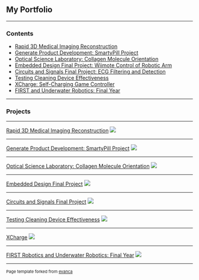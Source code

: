 ## My Portfolio

---

### Contents

- [Rapid 3D Medical Imaging Reconstruction](/3d_image)
- [Generate Product Development: SmartyPill Project](/smarty_pill)
- [Optical Science Laboratory: Collagen Molecule Orientation](/collagen)
- [Embedded Design Final Project: Wiimote Control of Robotic Arm](/embedded_design)
- [Circuits and Signals Final Project: ECG Filtering and Detection](/circuits_final)
- [Testing Cleaning Device Effectiveness](/cleaning_device)
- [XCharge: Self-Charging Game Controller](/xcharge)
- [FIRST and Underwater Robotics: Final Year](/robotics)

---

### Projects

---
[Rapid 3D Medical Imaging Reconstruction](/3d_image)
<img src="images/3d_thumbnail.png?raw=true"/>

---
[Generate Product Development: SmartyPill Project](/smarty_pill)
<img src="images/smarty_pill_sample_design.png?raw=true"/>

---
[Optical Science Laboratory: Collagen Molecule Orientation](/collagen)
<img src="images/collagen_result_simple_CNN.png?raw=true"/>

---
[Embedded Design Final Project](/embedded_design)
<img src="images/embedded_header.png?raw=true"/>

---
[Circuits and Signals Final Project](/circuits_final)
<img src="images/circuits_header.png?raw=true"/>

---
[Testing Cleaning Device Effectiveness](/cleaning_device)
<img src="images/cleaning_toi_cleanboi.png?raw=true"/>

---
[XCharge](/xcharge)
<img src="images/xcharge_header.png?raw=true"/>

---
[FIRST Robotics and Underwater Robotics: Final Year](/robotics)
<img src="images/robotics_header.png
?raw=true"/>

---
<p style="font-size:11px">Page template forked from <a href="https://github.com/evanca/quick-portfolio">evanca</a></p>
<!-- Remove above link if you don't want to attibute -->
